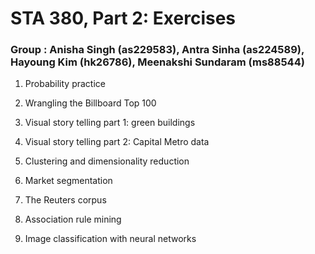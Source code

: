 # STA 380, Part 2: Exercises
### Group : Anisha Singh (as229583), Antra Sinha (as224589), Hayoung Kim (hk26786), Meenakshi Sundaram (ms88544)

1. Probability practice

2. Wrangling the Billboard Top 100

3. Visual story telling part 1: green buildings

4. Visual story telling part 2: Capital Metro data

5. Clustering and dimensionality reduction

6. Market segmentation

7. The Reuters corpus

8. Association rule mining

9. Image classification with neural networks
